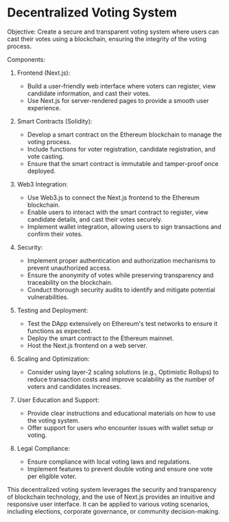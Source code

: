 # Decentralized Voting System

Objective: Create a secure and transparent voting system where users can cast their votes using a blockchain, ensuring the integrity of the voting process.

Components:

1. Frontend (Next.js): 
   - Build a user-friendly web interface where voters can register, view candidate information, and cast their votes.
   - Use Next.js for server-rendered pages to provide a smooth user experience.

2. Smart Contracts (Solidity):
   - Develop a smart contract on the Ethereum blockchain to manage the voting process.
   - Include functions for voter registration, candidate registration, and vote casting.
   - Ensure that the smart contract is immutable and tamper-proof once deployed.

3. Web3 Integration:
   - Use Web3.js to connect the Next.js frontend to the Ethereum blockchain.
   - Enable users to interact with the smart contract to register, view candidate details, and cast their votes securely.
   - Implement wallet integration, allowing users to sign transactions and confirm their votes.

4. Security:
   - Implement proper authentication and authorization mechanisms to prevent unauthorized access.
   - Ensure the anonymity of votes while preserving transparency and traceability on the blockchain.
   - Conduct thorough security audits to identify and mitigate potential vulnerabilities.

5. Testing and Deployment:
   - Test the DApp extensively on Ethereum's test networks to ensure it functions as expected.
   - Deploy the smart contract to the Ethereum mainnet.
   - Host the Next.js frontend on a web server.

6. Scaling and Optimization:
   - Consider using layer-2 scaling solutions (e.g., Optimistic Rollups) to reduce transaction costs and improve scalability as the number of voters and candidates increases.

7. User Education and Support:
   - Provide clear instructions and educational materials on how to use the voting system.
   - Offer support for users who encounter issues with wallet setup or voting.

8. Legal Compliance:
   - Ensure compliance with local voting laws and regulations.
   - Implement features to prevent double voting and ensure one vote per eligible voter.

This decentralized voting system leverages the security and transparency of blockchain technology, and the use of Next.js provides an intuitive and responsive user interface. It can be applied to various voting scenarios, including elections, corporate governance, or community decision-making.

